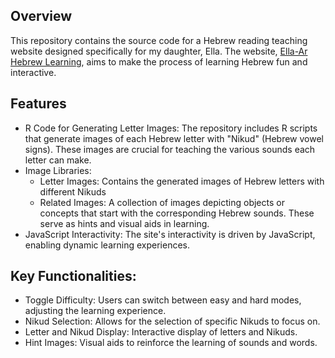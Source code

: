 ## Overview
This repository contains the source code for a Hebrew reading teaching website designed specifically for my daughter, Ella. The website, [Ella-Ar Hebrew Learning](https://ella-ar.netlify.app/), aims to make the process of learning Hebrew fun and interactive.

## Features
- R Code for Generating Letter Images: The repository includes R scripts that generate images of each Hebrew letter with "Nikud" (Hebrew vowel signs). These images are crucial for teaching the various sounds each letter can make.
- Image Libraries:
  * Letter Images: Contains the generated images of Hebrew letters with different Nikuds
  * Related Images: A collection of images depicting objects or concepts that start with the corresponding Hebrew sounds. These serve as hints and visual aids in learning.
- JavaScript Interactivity: The site's interactivity is driven by JavaScript, enabling dynamic learning experiences.

## Key Functionalities:
- Toggle Difficulty: Users can switch between easy and hard modes, adjusting the learning experience.
- Nikud Selection: Allows for the selection of specific Nikuds to focus on.
- Letter and Nikud Display: Interactive display of letters and Nikuds.
- Hint Images: Visual aids to reinforce the learning of sounds and words.
